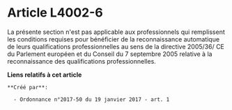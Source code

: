 # Article L4002-6

La présente section n'est pas applicable aux professionnels qui remplissent les conditions requises pour bénéficier de la
reconnaissance automatique de leurs qualifications professionnelles au sens de la directive 2005/36/ CE du Parlement européen
et du Conseil du 7 septembre 2005 relative à la reconnaissance des qualifications professionnelles.

**Liens relatifs à cet article**

	**Créé par**:

	  - Ordonnance n°2017-50 du 19 janvier 2017 - art. 1
